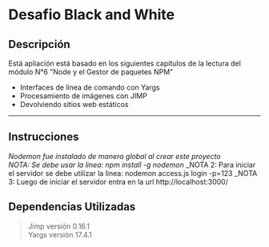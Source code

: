 # Desafio Black and White

## Descripción
    
Está apliación está basado en los siguientes capítulos de la lectura del módulo N°6 "Node y el Gestor de paquetes NPM"
+ Interfaces de línea de comando con Yargs 
+ Procesamiento de imágenes con JIMP 
+ Devolviendo sitios web estáticos 

***
## Instrucciones
_Nodemon fue instalado de manera global al crear este proyecto_ <br />
_NOTA: Se debe usar la linea: npm install -g nodemon_
_NOTA 2: Para iniciar el servidor se debe utilizar la linea: nodemon access.js login -p=123
_NOTA 3: Luego de iniciar el servidor entra en la url http://localhost:3000/

## Dependencias Utilizadas ##

> Jimp versión 0.16.1  
> Yargs versión 17.4.1  